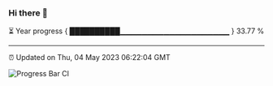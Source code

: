 ### Hi there 👋

⏳ Year progress { ██████████▁▁▁▁▁▁▁▁▁▁▁▁▁▁▁▁▁▁▁▁ } 33.77 %

---

⏰ Updated on Thu, 04 May 2023 06:22:04 GMT

![Progress Bar CI](https://github.com/ZhaoGui/ZhaoGui/workflows/Progress%20Bar%20CI/badge.svg)
